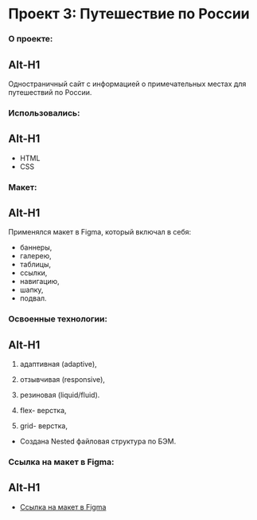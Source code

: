 # Проект 3: Путешествие по России

### О проекте:
Alt-H1
------ 

Одностраничный сайт с информацией о примечательных местах для путешествий по России.

### Использовались: 
Alt-H1
------ 

* HTML
* CSS

### Макет:
Alt-H1
------ 

Применялся макет в Figma, который включал в себя:

* баннеры,
* галерею,
* таблицы,
* ссылки,
* навигацию,
* шапку, 
* подвал.

### Освоенные технологии:
Alt-H1
------ 

1. адаптивная (adaptive),
2. отзывчивая (responsive), 
3. резиновая (liquid/fluid).

4. flex- верстка,
5. grid- верстка,
* Создана Nested файловая структура по БЭМ.

### Ссылка на макет в Figma: 
Alt-H1
------ 

* [Ссылка на макет в Figma](https://www.figma.com/file/5S2WSbEFL6awjVWJ0NWL8Q/Sprint-3_-Russia-_-desktop-mobile?node-id=28503%3A0)
